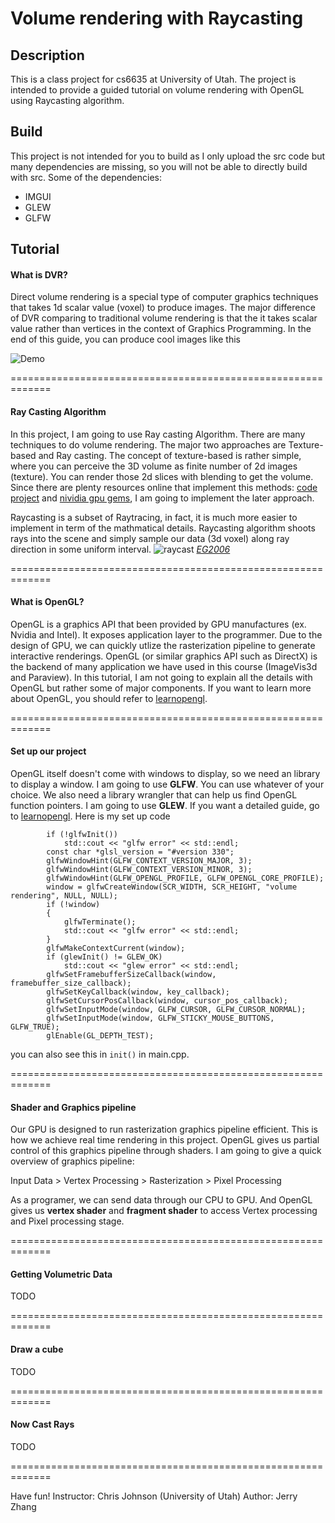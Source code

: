 
# Volume rendering with Raycasting 

## Description

This is a class project for cs6635 at University of Utah. The project is intended to provide a guided tutorial on volume rendering with OpenGL using Raycasting algorithm. 

## Build

This project is not intended for you to build as I only upload the src code but many dependencies are missing, so you will not be able to directly build with src. Some of the dependencies: 
- IMGUI
- GLEW  
- GLFW 

## Tutorial

#### What is DVR?

Direct volume rendering is a special type of computer graphics techniques that takes 1d scalar value (voxel) to produce images. The major difference of DVR comparing to traditional volume rendering is that the it takes scalar value rather than vertices in the context of Graphics Programming. In the end of this guide, you can produce cool images like this 

![Demo](./res/demo1.png)

=============================================================

#### Ray Casting Algorithm

In this project, I am going to use Ray casting Algorithm. There are many techniques to do volume rendering. The major two approaches are Texture-based and Ray casting. The concept of texture-based is rather simple, where you can perceive the 3D volume as finite number of 2d images (texture). You can render those 2d slices with blending to get the volume. Since there are plenty resources online that implement this methods: [code project](https://www.codeproject.com/Articles/352270/Getting-Started-with-Volume-Rendering-using-OpenGL) and [nividia gpu gems](https://developer.nvidia.com/gpugems/gpugems/part-vi-beyond-triangles/chapter-39-volume-rendering-techniques), I am going to implement the later approach. 

Raycasting is a subset of Raytracing, in fact, it is much more easier to implement in term of the mathmatical details. Raycasting algorithm shoots rays into the scene and simply sample our data (3d voxel) along ray direction in some uniform interval. ![raycast](./res/raycast.png) *[EG2006](https://www.cg.informatik.uni-siegen.de/data/Tutorials/EG2006/RTVG04_GPU_Raycasting.pdf)*

=============================================================

#### What is OpenGL?

OpenGL is a graphics API that been provided by GPU manufactures (ex. Nvidia and Intel). It exposes application layer to the programmer. Due to the design of GPU, we can quickly utlize the rasterization pipeline to generate interactive renderings. OpenGL (or similar graphics API such as DirectX) is the backend of many application we have used in this course (ImageVis3d and Paraview). In this tutorial, I am not going to explain all the details with OpenGL but rather some of major components. If you want to learn more about OpenGL, you should refer to [learnopengl](https://learnopengl.com/).

=============================================================

#### Set up our project

OpenGL itself doesn't come with windows to display, so we need an library to display a window. I am going to use **GLFW**. You can use whatever of your choice. We also need a library wrangler that can help us find OpenGL function pointers. I am going to use **GLEW**. If you want a detailed guide, go to [learnopengl](https://learnopengl.com/). Here is my set up code 

``` 
        if (!glfwInit())
            std::cout << "glfw error" << std::endl;
        const char *glsl_version = "#version 330";
        glfwWindowHint(GLFW_CONTEXT_VERSION_MAJOR, 3);
        glfwWindowHint(GLFW_CONTEXT_VERSION_MINOR, 3);
        glfwWindowHint(GLFW_OPENGL_PROFILE, GLFW_OPENGL_CORE_PROFILE);
        window = glfwCreateWindow(SCR_WIDTH, SCR_HEIGHT, "volume rendering", NULL, NULL);
        if (!window)
        {
            glfwTerminate();
            std::cout << "glfw error" << std::endl;
        }
        glfwMakeContextCurrent(window);
        if (glewInit() != GLEW_OK)
            std::cout << "glew error" << std::endl;
        glfwSetFramebufferSizeCallback(window, framebuffer_size_callback);
        glfwSetKeyCallback(window, key_callback);
        glfwSetCursorPosCallback(window, cursor_pos_callback);
        glfwSetInputMode(window, GLFW_CURSOR, GLFW_CURSOR_NORMAL);
        glfwSetInputMode(window, GLFW_STICKY_MOUSE_BUTTONS, GLFW_TRUE);
        glEnable(GL_DEPTH_TEST);
``` 
you can also see this in `init()` in main.cpp. 

=============================================================

#### Shader and Graphics pipeline

Our GPU is designed to run rasterization graphics pipeline efficient. This is how we achieve real time rendering in this project. OpenGL gives us partial control of this graphics pipeline through shaders. I am going to give a quick overview of graphics pipeline: 

Input Data > Vertex Processing > Rasterization > Pixel Processing 

As a programer, we can send data through our CPU to GPU. And OpenGL gives us **vertex shader** and **fragment shader** to access Vertex processing and Pixel processing stage.

=============================================================

#### Getting Volumetric Data

TODO

=============================================================

#### Draw a cube

TODO

=============================================================

#### Now Cast Rays

TODO

=============================================================


Have fun! 
Instructor: Chris Johnson (University of Utah)
Author: Jerry Zhang

 
